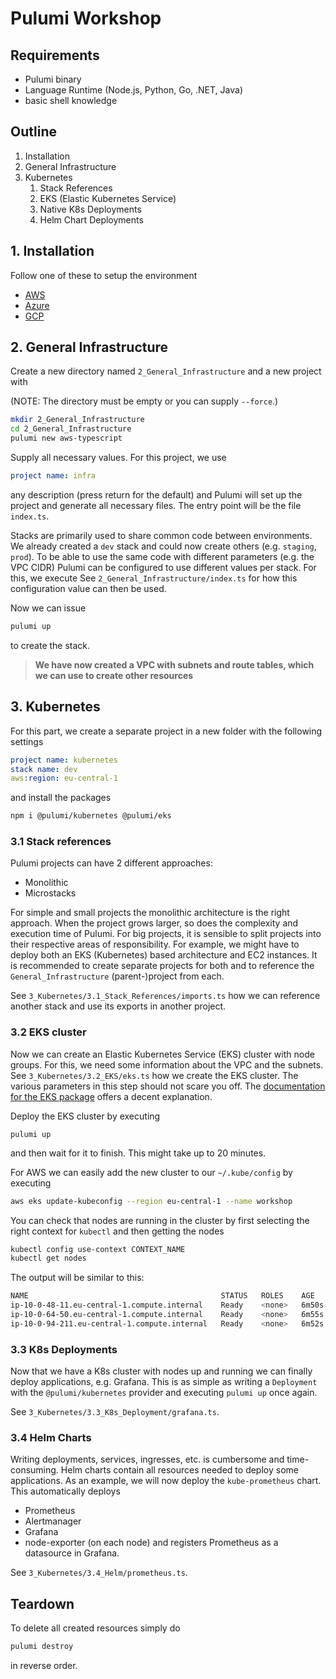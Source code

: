 # Pulumi Workshop

## Requirements
- Pulumi binary
- Language Runtime (Node.js, Python, Go, .NET, Java)
- basic shell knowledge

## Outline
1. Installation 
2. General Infrastructure
3. Kubernetes
    1. Stack References
    2. EKS (Elastic Kubernetes Service)
    3. Native K8s Deployments
    4. Helm Chart Deployments

## 1. Installation
Follow one of these to setup the environment
- [AWS](https://www.pulumi.com/docs/get-started/aws/)
- [Azure](https://www.pulumi.com/docs/get-started/azure/)
- [GCP](https://www.pulumi.com/docs/get-started/gcp/)
## 2. General Infrastructure
Create a new directory named `2_General_Infrastructure` and a new project with

(NOTE: The directory must be empty or you can supply `--force`.)

```bash
mkdir 2_General_Infrastructure
cd 2_General_Infrastructure
pulumi new aws-typescript
```

Supply all necessary values. For this project, we use

```yaml
project name: infra
```

any description (press return for the default) and
Pulumi will set up the project and generate all necessary files. The entry point will be the file `index.ts`. 

Stacks are primarily used to share common code between environments. We already created a `dev` stack and could now create others (e.g. `staging`, `prod`). To be able to use the same code with different parameters (e.g. the VPC CIDR) Pulumi can be configured to use different values per stack. For this, we execute
See `2_General_Infrastructure/index.ts` for how this configuration value can then be used.

Now we can issue

```bash
pulumi up
```

to create the stack.

> **We have now created a VPC with subnets and route tables, which we can use to create other resources**

## 3. Kubernetes

For this part, we create a separate project in a new folder with the following settings

```yaml
project name: kubernetes
stack name: dev
aws:region: eu-central-1
```

and install the packages

```bash
npm i @pulumi/kubernetes @pulumi/eks
```

### 3.1 Stack references

Pulumi projects can have 2 different approaches:
- Monolithic
- Microstacks

For simple and small projects the monolithic architecture is the right approach. When the project grows larger, so does the complexity and execution time of Pulumi. For big projects, it is sensible to split projects into their respective areas of responsibility. For example, we might have to deploy both an EKS (Kubernetes) based architecture and EC2 instances. It is recommended to create separate projects for both and to reference the `General_Infrastructure` (parent-)project from each.

See `3_Kubernetes/3.1_Stack_References/imports.ts` how we can reference another stack and use its exports in another project.

### 3.2 EKS cluster

Now we can create an Elastic Kubernetes Service (EKS) cluster with node groups. For this, we need some information about the VPC and the subnets.
See `3_Kubernetes/3.2_EKS/eks.ts` how we create the EKS cluster. The various parameters in this step should not scare you off. The [documentation for the EKS package](https://www.pulumi.com/registry/packages/eks/api-docs/) offers a decent explanation.

Deploy the EKS cluster by executing

```
pulumi up
```

and then wait for it to finish. This might take up to 20 minutes.

For AWS we can easily add the new cluster to our `~/.kube/config` by executing

```bash
aws eks update-kubeconfig --region eu-central-1 --name workshop
```

You can check that nodes are running in the cluster by first selecting the right context for `kubectl` and then getting the nodes

```bash
kubectl config use-context CONTEXT_NAME
kubectl get nodes
```

The output will be similar to this:

```bash
NAME                                           STATUS   ROLES    AGE     VERSION
ip-10-0-48-11.eu-central-1.compute.internal    Ready    <none>   6m50s   v1.22.10-eks-7dc61e8
ip-10-0-64-50.eu-central-1.compute.internal    Ready    <none>   6m55s   v1.22.10-eks-7dc61e8
ip-10-0-94-211.eu-central-1.compute.internal   Ready    <none>   6m52s   v1.22.10-eks-7dc61e8
```

### 3.3 K8s Deployments

Now that we have a K8s cluster with nodes up and running we can finally deploy applications, e.g. Grafana.  This is as simple as writing a `Deployment` with the `@pulumi/kubernetes` provider and executing `pulumi up` once again. 

See `3_Kubernetes/3.3_K8s_Deployment/grafana.ts`.

### 3.4 Helm Charts

Writing deployments, services, ingresses, etc. is cumbersome and time-consuming. Helm charts contain all resources needed to deploy some applications. As an example, we will now deploy the `kube-prometheus` chart. This automatically deploys 
- Prometheus
- Alertmanager
- Grafana
- node-exporter (on each node)
and registers Prometheus as a datasource in Grafana.

See `3_Kubernetes/3.4_Helm/prometheus.ts`.

## Teardown
To delete all created resources simply do

```bash
pulumi destroy
```

in reverse order.
